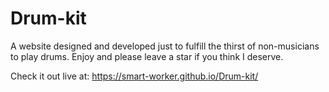 # Drum-kit
A website designed and developed just to fulfill the thirst of non-musicians to play drums.
Enjoy and please leave a star if you think I deserve.


Check it out live at: https://smart-worker.github.io/Drum-kit/
